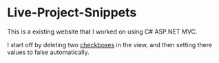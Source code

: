 # Live-Project-Snippets
This is a existing website that I worked on using C# ASP.NET MVC.

I start off by deleting two [checkboxes](https://github.com/AustinPat/Live-Project-Snippets/blob/master/Checkboxes) in the view, and then setting there values to false automatically.


